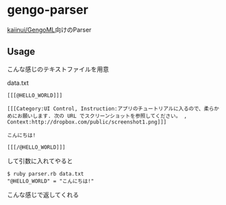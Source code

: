 # gengo-parser

[kaiinui/GengoML](https://github.com/kaiinui/GengoML)向けのParser

## Usage

こんな感じのテキストファイルを用意

data.txt
```
[[[@HELLO_WORLD]]]

[[[Category:UI Control, Instruction:アプリのチュートリアルに入るので、柔らかめにお願いします. 次の URL でスクリーンショットを参照してください。 , Context:http://dropbox.com/public/screenshot1.png]]]

こんにちは!

[[[/@HELLO_WORLD]]]
```

して引数に入れてやると
```
$ ruby parser.rb data.txt
"@HELLO_WORLD" = "こんにちは!"
```
こんな感じで返してくれる
